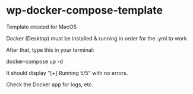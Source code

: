 # wp-docker-compose-template

Template created for MacOS

Docker (Desktop) must be installed & running in order for the .yml to work

After that, type this in your terminal:

docker-compose up -d

It should display "[+] Running 5/5" with no errors. 

Check the Docker app for logs, etc.
